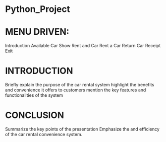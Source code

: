 # Python_Project

# MENU DRIVEN:
 Introduction
 Available Car​
 Show Rent and Car
 ​Rent a Car
 Return Car
 Receipt 
 ​Exit
 
# INTRODUCTION

Briefly explain the purpose of the car rental system highlight the
benefits and convenience it offers to customers mention the key
features and functionalities of the system

# CONCLUSION

 Summarize the key points of the presentation
 Emphasize the and efficiency of the car rental 
convenience system.
